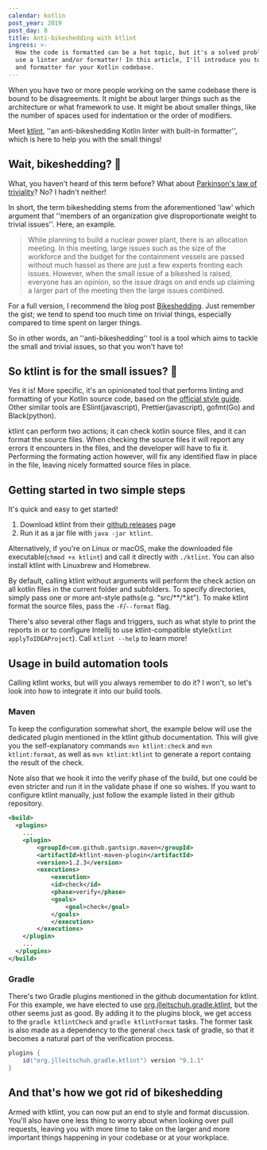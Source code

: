 ```yaml
---
calendar: kotlin
post_year: 2019
post_day: 8
title: Anti-bikeshedding with ktlint
ingress: >-
  How the code is formatted can be a hot topic, but it's a solved problem - just
  use a linter and/or formatter! In this article, I'll introduce you to a linter
  and formatter for your Kotlin codebase.
---
```

When you have two or more people working on the same codebase there is bound to be disagreements. It might be about larger things such as the architecture or what framework to use. It might be about smaller things, like the number of spaces used for indentation or the order of modifiers.

Meet [ktlint](https://github.com/pinterest/ktlint), ''an anti-bikeshedding Kotlin linter with built-in formatter'', which is here to help you with the small things!

## Wait, bikeshedding? 🙋

What, you haven't heard of this term before? What about [Parkinson's law of triviality](https://en.wikipedia.org/wiki/Law_of_triviality)? No? I hadn't neither!

In short, the term bikeshedding stems from the aforementioned 'law' which argument that ''members of an organization give disproportionate weight to trivial issues''. Here, an example.

> While planning to build a nuclear power plant, there is an allocation meeting. In this meeting, large issues such as the size of the workforce and the budget for the containment vessels are passed without much hassel as there are just a few experts fronting each issues. However, when the small issue of a bikeshed is raised, everyone has an opinion, so the issue drags on and ends up claiming a larger part of the meeting then the large issues combined.

For a full version, I recommend the blog post [Bikeshedding](https://exceptionnotfound.net/bikeshedding-the-daily-software-anti-pattern/). Just remember the gist; we tend to spend too much time on trivial things, especially compared to time spent on larger things.

So in other words, an ''anti-bikeshedding'' tool is a tool which aims to tackle the small and trivial issues, so that you won't have to!

## So ktlint is for the small issues? 🤔

Yes it is! More specific, it's an opinionated tool that performs linting and formatting of your Kotlin source code, based on the [official style guide](https://kotlinlang.org/docs/reference/coding-conventions.html).
Other similar tools are ESlint(javascript), Prettier(javascript), gofmt(Go) and Black(python).

ktlint can perform two actions; it can check kotlin source files, and it can format the source files. When checking the source files it will report any errors it encounters in the files, and the developer will have to fix it. Performing the formating action however, will fix any identified flaw in place in the file, leaving nicely formatted source files in place.

## Getting started in two simple steps

It's quick and easy to get started!

1. Download ktlint from their [github releases](https://github.com/pinterest/ktlint/releases) page
2. Run it as a jar file with `java -jar ktlint`.

Alternatively, if you're on Linux or macOS, make the downloaded file executable(`chmod +x ktlint`) and call it directly with `./ktlint`. You can also install ktlint with Linuxbrew and Homebrew.

By default, calling ktlint without arguments will perform the check action on all kotlin files in the current folder and subfolders. To specify directories, simply pass one or more ant-style paths(e.g. "src/**/*.kt"). To make ktlint format the source files, pass the `-F`/`--format` flag.

There's also several other flags and triggers, such as what style to print the reports in or to configure Intellij to use ktlint-compatible style(`ktlint applyToIDEAProject`). Call `ktlint --help` to learn more!

## Usage in build automation tools

Calling ktlint works, but will you always remember to do it? I won't, so let's look into how to integrate it into our build tools.

### Maven

To keep the configuration somewhat short, the example below will use the dedicated plugin mentioned in the ktlint github documentation. This will give you the self-explanatory commands `mvn ktlint:check` and `mvn ktlint:format`, as well as `mvn ktlint:ktlint` to generate a report containg the result of the check.

Note also that we hook it into the verify phase of the build, but one could be even stricter and run it in the validate phase if one so wishes. If you want to configure ktlint manually, just follow the example listed in their github repository.

```xml
<build>
  <plugins>
    ...
    <plugin>
        <groupId>com.github.gantsign.maven</groupId>
        <artifactId>ktlint-maven-plugin</artifactId>
        <version>1.2.3</version>
        <executions>
            <execution>
            <id>check</id>
            <phase>verify</phase>
            <goals>
                <goal>check</goal>
            </goals>
            </execution>
        </executions>
    </plugin>
    ...
  </plugins>
</build>
```

### Gradle

There's two Gradle plugins mentioned in the github documentation for ktlint. For this example, we have elected to use [org.jlleitschuh.gradle.ktlint](https://github.com/jlleitschuh/ktlint-gradle), but the other seems just as good. By adding it to the plugins block, we get access to the `gradle ktlintCheck` and `gradle ktlintFormat` tasks. The former task is also made as a dependency to the general `check` task of gradle, so that it becomes a natural part of the verification process.

```gradle
plugins {
    id("org.jlleitschuh.gradle.ktlint") version "9.1.1"
}
```

## And that's how we got rid of bikeshedding

Armed with ktlint, you can now put an end to style and format discussion. You'll also have one less thing to worry about when looking over pull requests, leaving you with more time to take on the larger and more important things happening in your codebase or at your workplace.
